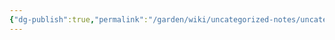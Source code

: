 ```yaml
---
{"dg-publish":true,"permalink":"/garden/wiki/uncategorized-notes/uncategorized-notes/","pinned":true}
---
```






